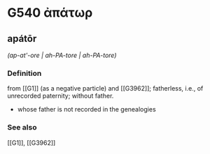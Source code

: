 # G540 ἀπάτωρ

## apátōr

_(ap-at'-ore | ah-PA-tore | ah-PA-tore)_

### Definition

from [[G1]] (as a negative particle) and [[G3962]]; fatherless, i.e., of unrecorded paternity; without father.

- whose father is not recorded in the genealogies

### See also

[[G1]], [[G3962]]

